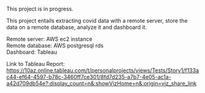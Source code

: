 This project is in progress.


This project entails extracting covid data with a remote server, store the data on a remote database, analyze it and dashboard it.


Remote server: AWS ec2 instance  
Remote database: AWS postgresql rds  
Dashboard: Tableau  
  
Link to Tableau Report: https://10az.online.tableau.com/t/personalprojects/views/Tests/Story1/f133ac44-ef64-4597-b78c-3460ff7ce301/8fd7d235-a7b7-4e05-ac1a-a42d709db54e?:display_count=n&:showVizHome=n&:origin=viz_share_link

